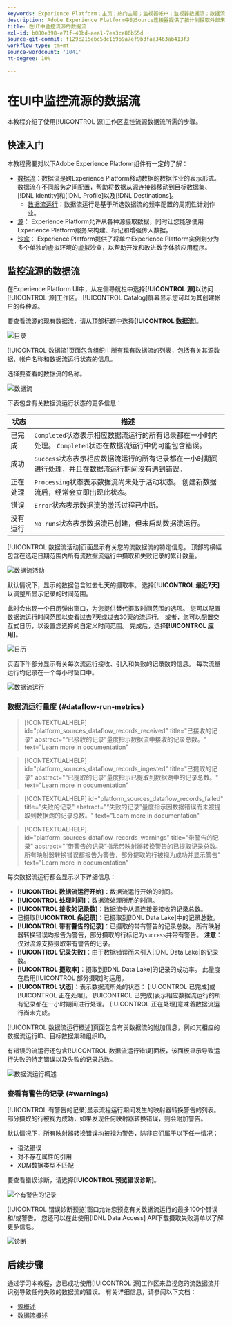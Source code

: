 ```yaml
---
keywords: Experience Platform；主页；热门主题；监视器帐户；监视器数据流；数据流
description: Adobe Experience Platform中的Source连接器提供了按计划摄取外部来源数据的功能。 本教程提供了从源工作区监视流数据流的步骤。
title: 在UI中监控流源的数据流
exl-id: b080e398-e71f-40bd-aea1-7ea3ce86b55d
source-git-commit: f129c215ebc5dc169b9a7ef9b3faa3463ab413f3
workflow-type: tm+mt
source-wordcount: '1041'
ht-degree: 10%

---
```


# 在UI中监控流源的数据流

本教程介绍了使用[!UICONTROL 源]工作区监控流源数据流所需的步骤。

## 快速入门

本教程需要对以下Adobe Experience Platform组件有一定的了解：

* [数据流](../../../dataflows/home.md)：数据流是跨Experience Platform移动数据的数据作业的表示形式。 数据流在不同服务之间配置，帮助将数据从源连接器移动到目标数据集、[!DNL Identity]和[!DNL Profile]以及[!DNL Destinations]。
   * [数据流运行](../../notifications.md)：数据流运行是基于所选数据流的频率配置的周期性计划作业。
* [源](../../home.md)： Experience Platform允许从各种源摄取数据，同时让您能够使用Experience Platform服务来构建、标记和增强传入数据。
* [沙盒](../../../sandboxes/home.md)： Experience Platform提供了将单个Experience Platform实例划分为多个单独的虚拟环境的虚拟沙盒，以帮助开发和改进数字体验应用程序。

## 监控流源的数据流

在Experience Platform UI中，从左侧导航栏中选择&#x200B;**[!UICONTROL 源]**&#x200B;以访问[!UICONTROL 源]工作区。 [!UICONTROL Catalog]屏幕显示您可以为其创建帐户的各种源。

要查看流源的现有数据流，请从顶部标题中选择&#x200B;**[!UICONTROL 数据流]**。

![目录](../../images/tutorials/monitor-streaming/catalog.png)

[!UICONTROL 数据流]页面包含组织中所有现有数据流的列表，包括有关其源数据、帐户名称和数据流运行状态的信息。

选择要查看的数据流的名称。

![数据流](../../images/tutorials/monitor-streaming/dataflows.png)

下表包含有关数据流运行状态的更多信息：

| 状态 | 描述 |
| ------ | ----------- |
| 已完成 | `Completed`状态表示相应数据流运行的所有记录都在一小时内处理。 `Completed`状态在数据流运行中仍可能包含错误。 |
| 成功 | `Success`状态表示相应数据流运行的所有记录都在一小时期间进行处理，并且在数据流运行期间没有遇到错误。 |
| 正在处理 | `Processing`状态表示数据流尚未处于活动状态。 创建新数据流后，经常会立即出现此状态。 |
| 错误 | `Error`状态表示数据流的激活过程已中断。 |
| 没有运行 | `No runs`状态表示数据流已创建，但未启动数据流运行。 |

[!UICONTROL 数据流活动]页面显示有关您的流数据流的特定信息。 顶部的横幅包含在选定日期范围内所有流数据流运行中摄取和失败记录的累计数量。

![数据流活动](../../images/tutorials/monitor-streaming/dataflow-activity.png)

默认情况下，显示的数据包含过去七天的摄取率。 选择&#x200B;**[!UICONTROL 最近7天]**&#x200B;以调整所显示记录的时间范围。

此时会出现一个日历弹出窗口，为您提供替代摄取时间范围的选项。 您可以配置数据流运行时间范围以查看过去7天或过去30天的流运行。 或者，您可以配置交互式日历，以设置您选择的自定义时间范围。 完成后，选择&#x200B;**[!UICONTROL 应用]**。

![日历](../../images/tutorials/monitor-streaming/calendar.png)

页面下半部分显示有关每次流运行接收、引入和失败的记录数的信息。 每次流量运行均记录在一个每小时窗口中。

![数据流运行](../../images/tutorials/monitor-streaming/dataflow-run.png)

### 数据流运行量度 {#dataflow-run-metrics}

>[!CONTEXTUALHELP]
>id="platform_sources_dataflow_records_received"
>title="已接收的记录"
>abstract="“已接收的记录”量度指示数据流中接收的记录总数。"
>text="Learn more in documentation"

>[!CONTEXTUALHELP]
>id="platform_sources_dataflow_records_ingested"
>title="已提取的记录"
>abstract="“已提取的记录”量度指示已提取到数据湖中的记录总数。"
>text="Learn more in documentation"

>[!CONTEXTUALHELP]
>id="platform_sources_dataflow_records_failed"
>title="失败的记录"
>abstract="“失败的记录”量度指示因数据错误而未被提取到数据湖的记录总数。"
>text="Learn more in documentation"

>[!CONTEXTUALHELP]
>id="platform_sources_dataflow_records_warnings"
>title="带警告的记录"
>abstract="“带警告的记录”指示带映射器转换警告的已提取记录总数。所有映射器转换错误都报告为警告，部分提取的行被视为成功并显示警告"
>text="Learn more in documentation"

每次数据流运行都会显示以下详细信息：

* **[!UICONTROL 数据流运行开始]**：数据流运行开始的时间。
* **[!UICONTROL 处理时间]**：数据流处理所用的时间。
* **[!UICONTROL 接收的记录数]**：数据流中从源连接器接收的记录总数。
* 已摄取&#x200B;**[!UICONTROL 条记录]**：已摄取到[!DNL Data Lake]中的记录总数。
* **[!UICONTROL 带有警告的记录]**：已摄取的带有警告的记录总数。 所有映射器转换错误均报告为警告，部分摄取的行标记为`success`并带有警告。 **注意**：仅对流源支持摄取带有警告的记录。
* **[!UICONTROL 记录失败]**：由于数据错误而未引入[!DNL Data Lake]的记录数。
* **[!UICONTROL 摄取率]**：摄取到[!DNL Data Lake]的记录的成功率。 此量度在启用[!UICONTROL 部分摄取]时适用。
* **[!UICONTROL 状态]**：表示数据流所处的状态： [!UICONTROL 已完成]或[!UICONTROL 正在处理]。 [!UICONTROL 已完成]表示相应数据流运行的所有记录都在一小时期间进行处理。 [!UICONTROL 正在处理]意味着数据流运行尚未完成。

[!UICONTROL 数据流运行概述]页面包含有关数据流的附加信息，例如其相应的数据流运行ID、目标数据集和组织ID。

有错误的流运行还包含[!UICONTROL 数据流运行错误]面板，该面板显示导致运行失败的特定错误以及失败的记录总数。

![数据流运行概述](../../images/tutorials/monitor-streaming/dataflow-run-overview.png)

### 查看有警告的记录 {#warnings}

[!UICONTROL 有警告的记录]显示流程运行期间发生的映射器转换警告的列表。 部分摄取的行被视为成功，如果发现任何映射器转换错误，则会附加警告。

默认情况下，所有映射器转换错误均被视为警告，除非它们属于以下任一情况：

* 语法错误
* 对不存在属性的引用
* XDM数据类型不匹配

要查看错误诊断，请选择&#x200B;**[!UICONTROL 预览错误诊断]**。

![个有警告的记录](../../images/tutorials/monitor-streaming/records-with-warnings.png)

[!UICONTROL 错误诊断预览]窗口允许您预览有关数据流运行的最多100个错误和/或警告。 您还可以在此使用[!DNL Data Access] API下载摄取失败清单以了解更多信息。

![诊断](../../images/tutorials/monitor-streaming/diagnostics.png)

## 后续步骤

通过学习本教程，您已成功使用[!UICONTROL 源]工作区来监视您的流数据流并识别导致任何失败的数据流的错误。 有关详细信息，请参阅以下文档：

* [源概述](../../home.md)
* [数据流概述](../../../dataflows/home.md)

